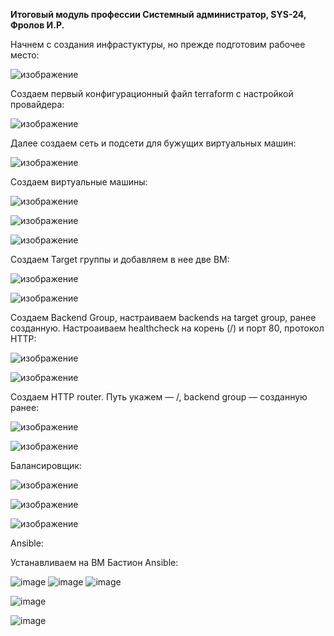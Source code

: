 **Итоговый модуль профессии Системный администратор, SYS-24, Фролов И.Р.**

Начнем с создания инфрастуктуры, но прежде подготовим рабочее место:

![изображение](https://github.com/user-attachments/assets/286f40c4-bea2-4097-98f0-8ca90805e91d)

Создаем первый конфигурационный файл terraform с настройкой провайдера:

![изображение](https://github.com/user-attachments/assets/ad9d7ee7-9b24-4c79-8190-c6eb1df438ce)

Далее создаем сеть и подсети для бужущих виртуальных машин:

![изображение](https://github.com/user-attachments/assets/ea8dc17a-1508-448c-81b2-5071d59abc4c)

Создаем виртуальные машины:

![изображение](https://github.com/user-attachments/assets/3b16825e-e623-4586-831c-eec3a6becfa9)

![изображение](https://github.com/user-attachments/assets/2e0203e4-6403-4b71-a55a-2075e16f08b4)

![изображение](https://github.com/user-attachments/assets/6f4a2040-d73f-49b3-978d-56c803d6b364)

Создаем Target группы и добавляем в нее две ВМ:

![изображение](https://github.com/user-attachments/assets/048de38c-d623-4629-b4db-a436fe8414bb)

![изображение](https://github.com/user-attachments/assets/90af9363-08b4-41a9-83c6-d5d4a25cd0fd)

Создаем Backend Group, настраиваем backends на target group, ранее созданную. Настроаиваем healthcheck на корень (/) и порт 80, протокол HTTP:

![изображение](https://github.com/user-attachments/assets/c75b4221-8112-49e3-94c8-78ef6036c615)

![изображение](https://github.com/user-attachments/assets/2ea6f39d-8844-4421-a723-9ac0d8f9e47c)

Создаем HTTP router. Путь укажем — /, backend group — созданную ранее:

![изображение](https://github.com/user-attachments/assets/6a12746e-cef9-4def-89e9-ff3774efb72a)

![изображение](https://github.com/user-attachments/assets/9f5e484c-0a2c-4304-947c-20f679c6123f)

Балансировщик:

![изображение](https://github.com/user-attachments/assets/ff145ebd-9674-4d2a-8df1-189d1b903ec8)

![изображение](https://github.com/user-attachments/assets/9610f4a3-47c9-4f0d-afc8-37d1da6f2655)

![изображение](https://github.com/user-attachments/assets/b0fa6888-ba9a-4812-b21a-be1821c1b1cc)

Ansible:

Устанавливаем на ВМ Бастион Ansible:

![image](https://github.com/user-attachments/assets/5ed948de-b49c-4bd1-bbad-c82b42e9efb9)
![image](https://github.com/user-attachments/assets/106ad159-e8f2-45bb-b043-7bf9d087c71e)
![image](https://github.com/user-attachments/assets/60503ed4-1f5a-409d-9ac4-8cb478ca611b)



![image](https://github.com/user-attachments/assets/36238085-2851-4c9d-bb3f-354a2eed46a2)


![image](https://github.com/user-attachments/assets/cada0d18-a0f8-489d-9952-68e9327415a5)


